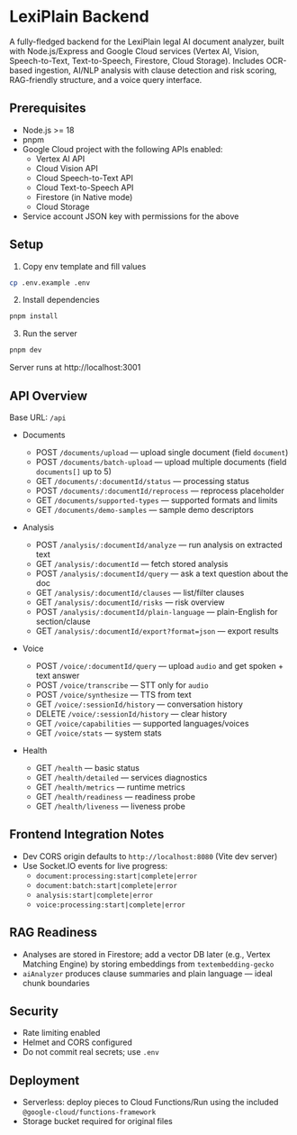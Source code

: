 # LexiPlain Backend

A fully-fledged backend for the LexiPlain legal AI document analyzer, built with Node.js/Express and Google Cloud services (Vertex AI, Vision, Speech-to-Text, Text-to-Speech, Firestore, Cloud Storage). Includes OCR-based ingestion, AI/NLP analysis with clause detection and risk scoring, RAG-friendly structure, and a voice query interface.

## Prerequisites
- Node.js >= 18
- pnpm
- Google Cloud project with the following APIs enabled:
  - Vertex AI API
  - Cloud Vision API
  - Cloud Speech-to-Text API
  - Cloud Text-to-Speech API
  - Firestore (in Native mode)
  - Cloud Storage
- Service account JSON key with permissions for the above

## Setup
1. Copy env template and fill values
```bash
cp .env.example .env
```

2. Install dependencies
```bash
pnpm install
```

3. Run the server
```bash
pnpm dev
```
Server runs at http://localhost:3001

## API Overview
Base URL: `/api`

- Documents
  - POST `/documents/upload` — upload single document (field `document`)
  - POST `/documents/batch-upload` — upload multiple documents (field `documents[]` up to 5)
  - GET `/documents/:documentId/status` — processing status
  - POST `/documents/:documentId/reprocess` — reprocess placeholder
  - GET `/documents/supported-types` — supported formats and limits
  - GET `/documents/demo-samples` — sample demo descriptors

- Analysis
  - POST `/analysis/:documentId/analyze` — run analysis on extracted text
  - GET `/analysis/:documentId` — fetch stored analysis
  - POST `/analysis/:documentId/query` — ask a text question about the doc
  - GET `/analysis/:documentId/clauses` — list/filter clauses
  - GET `/analysis/:documentId/risks` — risk overview
  - POST `/analysis/:documentId/plain-language` — plain-English for section/clause
  - GET `/analysis/:documentId/export?format=json` — export results

- Voice
  - POST `/voice/:documentId/query` — upload `audio` and get spoken + text answer
  - POST `/voice/transcribe` — STT only for `audio`
  - POST `/voice/synthesize` — TTS from text
  - GET `/voice/:sessionId/history` — conversation history
  - DELETE `/voice/:sessionId/history` — clear history
  - GET `/voice/capabilities` — supported languages/voices
  - GET `/voice/stats` — system stats

- Health
  - GET `/health` — basic status
  - GET `/health/detailed` — services diagnostics
  - GET `/health/metrics` — runtime metrics
  - GET `/health/readiness` — readiness probe
  - GET `/health/liveness` — liveness probe

## Frontend Integration Notes
- Dev CORS origin defaults to `http://localhost:8080` (Vite dev server)
- Use Socket.IO events for live progress:
  - `document:processing:start|complete|error`
  - `document:batch:start|complete|error`
  - `analysis:start|complete|error`
  - `voice:processing:start|complete|error`

## RAG Readiness
- Analyses are stored in Firestore; add a vector DB later (e.g., Vertex Matching Engine) by storing embeddings from `textembedding-gecko`
- `aiAnalyzer` produces clause summaries and plain language — ideal chunk boundaries

## Security
- Rate limiting enabled
- Helmet and CORS configured
- Do not commit real secrets; use `.env`

## Deployment
- Serverless: deploy pieces to Cloud Functions/Run using the included `@google-cloud/functions-framework`
- Storage bucket required for original files


